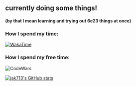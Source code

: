 ## currently doing some things! 
#### (by that I mean learning and trying out 6e23 things at once)

### How I spend my time:
[![WakaTime](https://wakatime.com/badge/user/58e39edb-8728-4da4-83f4-d5cd290b2bca.svg)](https://wakatime.com/@jak713)

### How I spend my free time:
![[CodeWars](https://www.codewars.com/users/jak713)](https://www.codewars.com/users/jak713/badges/small)

[![jak713's GitHub stats](https://github-readme-stats.vercel.app/api?username=jak713)](https://github.com/anuraghazra/github-readme-stats)
<!--
**jak713/jak713** is a ✨ _special_ ✨ repository because its `README.md` (this file) appears on your GitHub profile.

Here are some ideas to get you started:

- 🔭 I’m currently working on ...
- 🌱 I’m currently learning ...
- 👯 I’m looking to collaborate on ...
- 🤔 I’m looking for help with ...
- 💬 Ask me about ...
- 📫 How to reach me: ...
- 😄 Pronouns: ...
- ⚡ Fun fact: ...
-->
